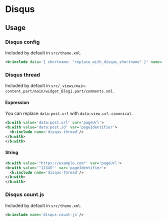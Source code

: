 # Disqus

## Usage

### Disqus config

Included by default in `src/theme.xml`.

```xml
<b:include data='{ shortname: "replace_with_disqus_shortname" }' name='disqus-config'/>
```

### Disqus thread

Included by default in `src/_views/main-content.part/main/widget_Blog1.part/comments.xml`.

#### Expression

You can replace `data:post.url` with `data:view.url.canonical`.

```xml
<b:with value='data:post.url' var='pageUrl'>
<b:with value='data:post.id' var='pageIdentifier'>
  <b:include name='disqus-thread'/>
</b:with>
</b:with>
```

#### String

```xml
<b:with value='"https://example.com"' var='pageUrl'>
<b:with value='"12345"' var='pageIdentifier'>
  <b:include name='disqus-thread'/>
</b:with>
</b:with>
```

### Disqus count.js

Included by default in `src/theme.xml`.

```xml
<b:include name='disqus-count-js'/>
```

